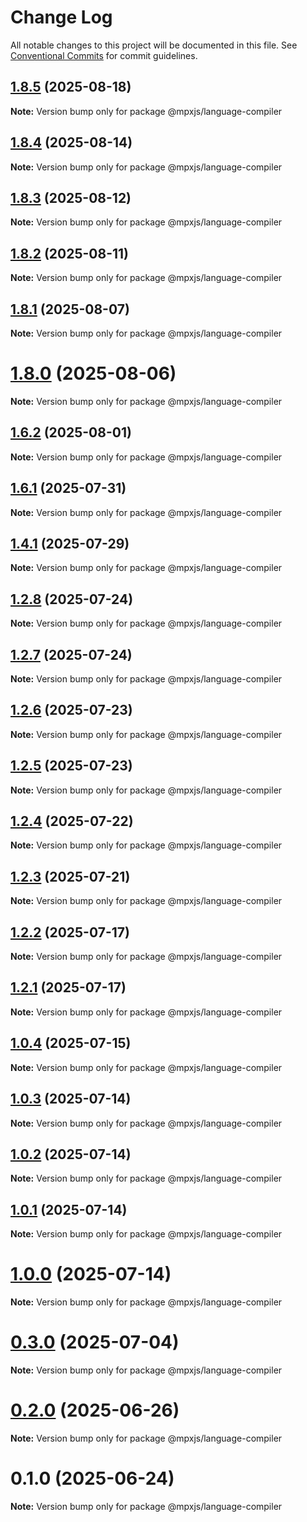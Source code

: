# Change Log

All notable changes to this project will be documented in this file.
See [Conventional Commits](https://conventionalcommits.org) for commit guidelines.

## [1.8.5](https://github.com/mpx-ecology/language-tools/compare/v1.8.4...v1.8.5) (2025-08-18)

**Note:** Version bump only for package @mpxjs/language-compiler

## [1.8.4](https://github.com/mpx-ecology/language-tools/compare/v1.8.3...v1.8.4) (2025-08-14)

**Note:** Version bump only for package @mpxjs/language-compiler

## [1.8.3](https://github.com/mpx-ecology/language-tools/compare/v1.8.2...v1.8.3) (2025-08-12)

**Note:** Version bump only for package @mpxjs/language-compiler

## [1.8.2](https://github.com/mpx-ecology/language-tools/compare/v1.8.1...v1.8.2) (2025-08-11)

**Note:** Version bump only for package @mpxjs/language-compiler

## [1.8.1](https://github.com/mpx-ecology/language-tools/compare/v1.8.0...v1.8.1) (2025-08-07)

**Note:** Version bump only for package @mpxjs/language-compiler

# [1.8.0](https://github.com/mpx-ecology/language-tools/compare/v1.6.2...v1.8.0) (2025-08-06)

**Note:** Version bump only for package @mpxjs/language-compiler

## [1.6.2](https://github.com/mpx-ecology/language-tools/compare/v1.6.1...v1.6.2) (2025-08-01)

**Note:** Version bump only for package @mpxjs/language-compiler

## [1.6.1](https://github.com/mpx-ecology/language-tools/compare/v1.6.0...v1.6.1) (2025-07-31)

**Note:** Version bump only for package @mpxjs/language-compiler

## [1.4.1](https://github.com/mpx-ecology/language-tools/compare/v1.4.0...v1.4.1) (2025-07-29)

**Note:** Version bump only for package @mpxjs/language-compiler

## [1.2.8](https://github.com/mpx-ecology/language-tools/compare/v1.2.7...v1.2.8) (2025-07-24)

**Note:** Version bump only for package @mpxjs/language-compiler

## [1.2.7](https://github.com/mpx-ecology/language-tools/compare/v1.2.6...v1.2.7) (2025-07-24)

**Note:** Version bump only for package @mpxjs/language-compiler

## [1.2.6](https://github.com/mpx-ecology/language-tools/compare/v1.2.4...v1.2.6) (2025-07-23)

**Note:** Version bump only for package @mpxjs/language-compiler

## [1.2.5](https://github.com/mpx-ecology/language-tools/compare/v1.2.4...v1.2.5) (2025-07-23)

**Note:** Version bump only for package @mpxjs/language-compiler

## [1.2.4](https://github.com/mpx-ecology/language-tools/compare/v1.2.3...v1.2.4) (2025-07-22)

**Note:** Version bump only for package @mpxjs/language-compiler

## [1.2.3](https://github.com/mpx-ecology/language-tools/compare/v1.2.2...v1.2.3) (2025-07-21)

**Note:** Version bump only for package @mpxjs/language-compiler

## [1.2.2](https://github.com/mpx-ecology/language-tools/compare/v1.2.1...v1.2.2) (2025-07-17)

**Note:** Version bump only for package @mpxjs/language-compiler

## [1.2.1](https://github.com/mpx-ecology/language-tools/compare/v1.2.0...v1.2.1) (2025-07-17)

**Note:** Version bump only for package @mpxjs/language-compiler

## [1.0.4](https://github.com/mpx-ecology/language-tools/compare/v1.0.3...v1.0.4) (2025-07-15)

**Note:** Version bump only for package @mpxjs/language-compiler

## [1.0.3](https://github.com/mpx-ecology/language-tools/compare/v1.0.2...v1.0.3) (2025-07-14)

**Note:** Version bump only for package @mpxjs/language-compiler

## [1.0.2](https://github.com/mpx-ecology/language-tools/compare/v1.0.1...v1.0.2) (2025-07-14)

**Note:** Version bump only for package @mpxjs/language-compiler

## [1.0.1](https://github.com/mpx-ecology/language-tools/compare/v1.0.0...v1.0.1) (2025-07-14)

**Note:** Version bump only for package @mpxjs/language-compiler

# [1.0.0](https://github.com/mpx-ecology/language-tools/compare/v0.3.0...v1.0.0) (2025-07-14)

**Note:** Version bump only for package @mpxjs/language-compiler

# [0.3.0](https://github.com/mpx-ecology/language-tools/compare/v0.2.0...v0.3.0) (2025-07-04)

**Note:** Version bump only for package @mpxjs/language-compiler

# [0.2.0](https://github.com/mpx-ecology/language-tools/compare/v0.1.0...v0.2.0) (2025-06-26)

**Note:** Version bump only for package @mpxjs/language-compiler

# 0.1.0 (2025-06-24)

**Note:** Version bump only for package @mpxjs/language-compiler
